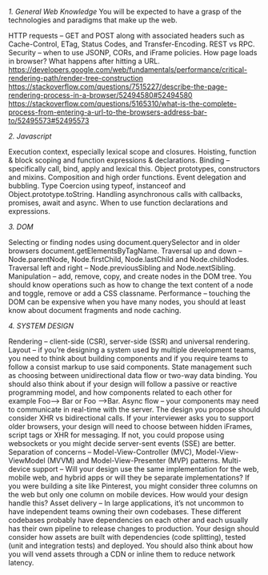 *1. General Web Knowledge*
You will be expected to have a grasp of the technologies and paradigms that make up the web.

HTTP requests – GET and POST along with associated headers such as Cache-Control, ETag, Status Codes, and Transfer-Encoding.
REST vs RPC.
Security – when to use JSONP, CORs, and iFrame policies.
How page loads in browser?
What happens after hitting a URL.
https://developers.google.com/web/fundamentals/performance/critical-rendering-path/render-tree-construction
https://stackoverflow.com/questions/7515227/describe-the-page-rendering-process-in-a-browser/52494580#52494580
https://stackoverflow.com/questions/5165310/what-is-the-complete-process-from-entering-a-url-to-the-browsers-address-bar-to/52495573#52495573


*2. Javascript*

Execution context, especially lexical scope and closures.
Hoisting, function & block scoping and function expressions & declarations.
Binding – specifically call, bind, apply and lexical this.
Object prototypes, constructors and mixins.
Composition and high order functions.
Event delegation and bubbling.
Type Coercion using typeof, instanceof and Object.prototype.toString.
Handling asynchronous calls with callbacks, promises, await and async.
When to use function declarations and expressions.

*3. DOM*

Selecting or finding nodes using document.querySelector and in older browsers document.getElementsByTagName.
Traversal up and down – Node.parentNode, Node.firstChild, Node.lastChild and Node.childNodes.
Traversal left and right – Node.previousSibling and Node.nextSibling.
Manipulation – add, remove, copy, and create nodes in the DOM tree. You should know operations such as how to change the text content of a node and toggle, remove or add a CSS classname.
Performance – touching the DOM can be expensive when you have many nodes, you should at least know about document fragments and node caching.

*4. SYSTEM DESIGN*

Rendering – client-side (CSR), server-side (SSR) and universal rendering.
Layout – if you’re designing a system used by multiple development teams, you need to think about building components and if you require teams to follow a consist markup to use said components.
State management such as choosing between unidirectional data flow or two-way data binding. You should also think about if your design will follow a passive or reactive programming model, and how components related to each other for example Foo–> Bar or Foo –>Bar.
Async flow – your components may need to communicate in real-time with the server. The design you propose should consider XHR vs bidirectional calls. If your interviewer asks you to support older browsers, your design will need to choose between hidden iFrames, script tags or XHR for messaging. If not, you could propose using websockets or you might decide server-sent events (SSE) are better.
Separation of concerns – Model-View-Controller (MVC), Model-View-ViewModel (MVVM) and Model-View-Presenter (MVP) patterns.
Multi-device support – Will your design use the same implementation for the web, mobile web, and hybrid apps or will they be separate implementations? If you were building a site like Pinterest, you might consider three columns on the web but only one column on mobile devices. How would your design handle this?
Asset delivery – In large applications, it’s not uncommon to have independent teams owning their own codebases. These different codebases probably have dependencies on each other and each usually has their own pipeline to release changes to production. Your design should consider how assets are built with dependencies (code splitting), tested (unit and integration tests) and deployed. You should also think about how you will vend assets through a CDN or inline them to reduce network latency.
